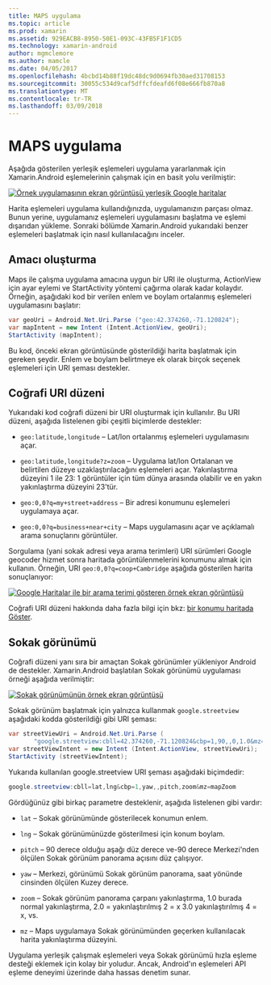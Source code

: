 ```yaml
---
title: MAPS uygulama
ms.topic: article
ms.prod: xamarin
ms.assetid: 929EACB8-8950-50E1-093C-43FB5F1F1CD5
ms.technology: xamarin-android
author: mgmclemore
ms.author: mamcle
ms.date: 04/05/2017
ms.openlocfilehash: 4bcbd14b88f19dc48dc9d0694fb30aed31708153
ms.sourcegitcommit: 30055c534d9caf5dffcfdeafd6f08e666fb870a8
ms.translationtype: MT
ms.contentlocale: tr-TR
ms.lasthandoff: 03/09/2018
---
```

# <a name="maps-application"></a>MAPS uygulama

Aşağıda gösterilen yerleşik eşlemeleri uygulama yararlanmak için Xamarin.Android eşlemelerinin çalışmak için en basit yolu verilmiştir:

[![Örnek uygulamasının ekran görüntüsü yerleşik Google haritalar](maps-application-images/01-mapsapplication.png)](maps-application-images/01-mapsapplication.png#lightbox)

Harita eşlemeleri uygulama kullandığınızda, uygulamanızın parçası olmaz. Bunun yerine, uygulamanız eşlemeleri uygulamasını başlatma ve eşlemi dışarıdan yükleme. Sonraki bölümde Xamarin.Android yukarıdaki benzer eşlemeleri başlatmak için nasıl kullanılacağını inceler.


## <a name="creating-the-intent"></a>Amacı oluşturma

Maps ile çalışma uygulama amacına uygun bir URI ile oluşturma, ActionView için ayar eylemi ve StartActivity yöntemi çağırma olarak kadar kolaydır. Örneğin, aşağıdaki kod bir verilen enlem ve boylam ortalanmış eşlemeleri uygulamasını başlatır:

```csharp
var geoUri = Android.Net.Uri.Parse ("geo:42.374260,-71.120824");
var mapIntent = new Intent (Intent.ActionView, geoUri);
StartActivity (mapIntent);
```

Bu kod, önceki ekran görüntüsünde gösterildiği harita başlatmak için gereken şeydir. Enlem ve boylam belirtmeye ek olarak birçok seçenek eşlemeleri için URI şeması destekler.


## <a name="geo-uri-scheme"></a>Coğrafi URI düzeni

Yukarıdaki kod coğrafi düzeni bir URI oluşturmak için kullanılır. Bu URI düzeni, aşağıda listelenen gibi çeşitli biçimlerde destekler:

-   `geo:latitude,longitude` &ndash; Lat/lon ortalanmış eşlemeleri uygulamasını açar. 

-   `geo:latitude,longitude?z=zoom` &ndash; Uygulama lat/lon Ortalanan ve belirtilen düzeye uzaklaştırılacağını eşlemeleri açar. Yakınlaştırma düzeyini 1 ile 23: 1 görüntüler için tüm dünya arasında olabilir ve en yakın yakınlaştırma düzeyini 23'tür.

-   `geo:0,0?q=my+street+address` &ndash; Bir adresi konumunu eşlemeleri uygulamaya açar. 

-   `geo:0,0?q=business+near+city` &ndash; Maps uygulamasını açar ve açıklamalı arama sonuçlarını görüntüler. 


Sorgulama (yani sokak adresi veya arama terimleri) URI sürümleri Google geocoder hizmet sonra haritada görüntülenmelerini konumunu almak için kullanın. Örneğin, URI `geo:0,0?q=coop+Cambridge` aşağıda gösterilen harita sonuçlanıyor:

[![Google Haritalar ile bir arama terimi gösteren örnek ekran görüntüsü](maps-application-images/02-mapsearch.png)](maps-application-images/02-mapsearch.png#lightbox)



Coğrafi URI düzeni hakkında daha fazla bilgi için bkz: [bir konumu haritada Göster](http://developer.android.com/guide/components/intents-common.html#Maps).


## <a name="street-view"></a>Sokak görünümü

Coğrafi düzeni yanı sıra bir amaçtan Sokak görünümler yükleniyor Android de destekler. Xamarin.Android başlatılan Sokak görünümü uygulaması örneği aşağıda verilmiştir:

[![Sokak görünümünün örnek ekran görüntüsü](maps-application-images/03-streetview.png)](maps-application-images/03-streetview.png#lightbox)

Sokak görünüm başlatmak için yalnızca kullanmak `google.streetview` aşağıdaki kodda gösterildiği gibi URI şeması:

```csharp
var streetViewUri = Android.Net.Uri.Parse (
       "google.streetview:cbll=42.374260,-71.120824&cbp=1,90,,0,1.0&mz=20");  
var streetViewIntent = new Intent (Intent.ActionView, streetViewUri);  
StartActivity (streetViewIntent);
```

Yukarıda kullanılan google.streetview URI şeması aşağıdaki biçimdedir:

```csharp
google.streetview:cbll=lat,lng&cbp=1,yaw,,pitch,zoom&mz=mapZoom
```

Gördüğünüz gibi birkaç parametre desteklenir, aşağıda listelenen gibi vardır:

-   `lat` &ndash; Sokak görünümünde gösterilecek konumun enlem.

-   `lng` &ndash; Sokak görünümünüzde gösterilmesi için konum boylam.

-   `pitch` &ndash; 90 derece olduğu aşağı düz derece ve-90 derece Merkezi'nden ölçülen Sokak görünüm panorama açısını düz çalışıyor.

-   `yaw` &ndash; Merkezi, görünümü Sokak görünüm panorama, saat yönünde cinsinden ölçülen Kuzey derece.

-   `zoom` &ndash; Sokak görünüm panorama çarpanı yakınlaştırma, 1.0 burada normal yakınlaştırma, 2.0 = yakınlaştırılmış 2 = x 3.0 yakınlaştırılmış 4 = x, vs.

-   `mz` &ndash; Maps uygulamaya Sokak görünümünden geçerken kullanılacak harita yakınlaştırma düzeyini.


Uygulama yerleşik çalışmak eşlemeleri veya Sokak görünümü hızla eşleme desteği eklemek için kolay bir yoludur. Ancak, Android'ın eşlemeleri API eşleme deneyimi üzerinde daha hassas denetim sunar.
